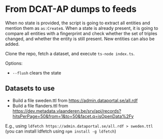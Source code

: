 # From DCAT-AP dumps to feeds

When no state is provided, the script is going to extract all entities and mention them as `as:Create`s. When a state is already present, it is going to compare all entities with a fingerprint and check whether the set of triples changed, and whether the entity is still present. New entities can also be added.

Clone the repo, fetch a dataset, and execute `ts-node index.ts`.

Options:
 * `--flush` clears the state

## Datasets to use

 * Build a file sweden.ttl from https://admin.dataportal.se/all.rdf
 * Build a file flanders.ttl from https://dev.metadata.vlaanderen.be/srv/api/records?hitsPerPage=50&from=1&to=50&facet.q=isOpenData%2Fy


E.g., using `ldfetch https://admin.dataportal.se/all.rdf > sweden.ttl` (you can install ldfetch using `npm install -g ldfetch`)